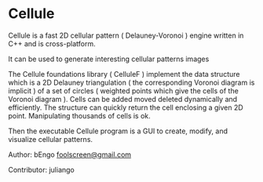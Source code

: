Cellule
=======

Cellule is a fast 2D cellular pattern ( Delauney-Voronoi ) engine written in C++ and is cross-platform. 

It can be used to generate interesting cellular patterns images

The Cellule foundations library ( CelluleF ) implement the data structure which is a 2D Delauney triangulation ( the corresponding Voronoi diagram is implicit ) of a set of circles ( weighted points which give the cells of the Voronoi diagram ). 
Cells can be added moved deleted dynamically and efficiently. 
The structure can quickly return the cell enclosing a given 2D point. 
Manipulating thousands of cells is ok. 

Then the executable Cellule program is a GUI to create, modify, and visualize cellular patterns. 

Author: bEngo  foolscreen@gmail.com

Contributor: juliango
